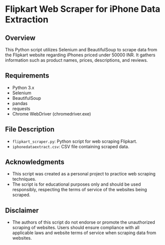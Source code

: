 # Flipkart Web Scraper for iPhone Data Extraction

## Overview
This Python script utilizes Selenium and BeautifulSoup to scrape data from the Flipkart website regarding iPhones priced under 50000 INR. It gathers information such as product names, prices, descriptions, and reviews.

## Requirements
- Python 3.x
- Selenium
- BeautifulSoup
- pandas
- requests
- Chrome WebDriver (chromedriver.exe)

## File Description
- `flipkart_scraper.py`: Python script for web scraping Flipkart.
- `iphonedataextract.csv`: CSV file containing scraped data.

## Acknowledgments
- This script was created as a personal project to practice web scraping techniques.
- The script is for educational purposes only and should be used responsibly, respecting the terms of service of the websites being scraped.

## Disclaimer
- The authors of this script do not endorse or promote the unauthorized scraping of websites. Users should ensure compliance with all applicable laws and website terms of service when scraping data from websites.
